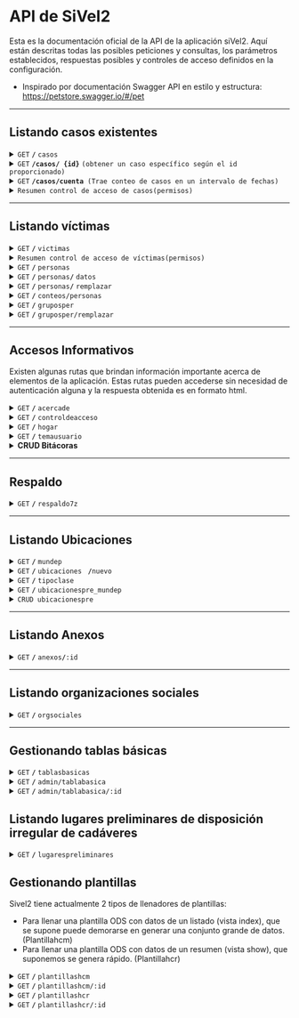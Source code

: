 # API de SiVel2
Esta es la documentación oficial de la API de la aplicación siVel2. Aquí están descritas todas las posibles peticiones y consultas, los parámetros establecidos, respuestas posibles y controles de acceso definidos en la configuración. 
- Inspirado por documentación Swagger API en estilo y estructura: https://petstore.swagger.io/#/pet
------------------------------------------------------------------------------------------

## Listando casos existentes 

<details>
 <summary><code>GET</code> <code><b>/</b></code> <code>casos</code></summary>

Un usuario puede consumir de la API tanto las generalidades básicas de un conjunto de casos, como también un caso con todos los detalles del mismo.  Esta API está siendo utilizada para el reporte de casos en la aplicación pero igualmente esta siendo consumida por servicios como mapas y reportes completos de informes en planillas. Se puede generar reportes en diferentes formatos: JSON, XRLAT (XML) y HTML..

##### Parámetros

> Filtro avanzado:

> | Parámetro    | Tipo y Accesos                   | Ejemplo	  | 
> |---------------|-----------------------------------|---------------------------------------------------------------------|
> | `:departamento_id`         | Integer / CP / AUT      | Departamento es Cauca: `filtro[departamento_id]=17`
> | `:municipio_id`         |Integer  / CP / AUT      | Municipio es Popayán: `filtro[municipio_id]=46` 
> | `:clase_id`         |Integer / CP / AUT          | Centro Poblado es Puelenje: `filtro[clase_id]=1959`
> | `:fechaini`         |String / CP / AUT       | Fecha de inicio es el 1 de Enero de 2018: `filtro[fechaini]=2018-01-01`
> | `:fechafin`         |String / CP  / AUT      | Fecha final es el 6 de Julio de 2019: `filtro[fechafin]=2019-07-06`
> | `:categoria_id`         |Integer / CP / AUT       | Tipificación es Tortura: `filtro[categoria_id]=12`
> | `:nombres`         |String / CP / AUT        | Nombres de vícitma es Luis Alejandro:  `filtro[nombres]=Luis Alejandro`
> | `:apellidos`         |String / CP / AUT     | Apellidos de víctima es Cruz Lopez:  `filtro[apellidos]=Cruz Lopez`
> | `:sexo`         |String / CP / AUT      |Sexo es masculino: `filtro[sexo]=M`
> | `:rangoedad_id`         |Integer / CP       | Rango de edad es de los 16 a los 25 años: `filtro[rangoedad_id]=2`
> | `:descripcion`         |String / CP / AUT      | Descripción de los hechos es "Descripcion de ejemplo": `filtro[descripcion]=Descripcion de ejemplo`
> | `:sectorsocial_id`         |Integer / CP       | Sector social es campesino: `filtro[sectorsocial_id]=1`
> | `:codigo`         |Integer / CP / AUT      | Los casos con códigos 6000 y 7000: `filtro[codigo]=6000+7000`
> | `:presponsable_id`         |Integer / AUT     | Presunto Responsable es Guerrila: `filtro[presponsable_id]=25` 
> | `:victimacol`         | String / AUT     | Victima colectiva es Primera línea: `filtro[victimacol]=Primera línea`
> | `:rangoedad_id`         |Integer / AUT     | Rango edad es De 0 a 15 Años: `filtro[rangoedad_id]=1`  
> | `:organizacion_id`         |Integer / AUT     | Organización es Campesina: Años : `filtro[organizacion_id]=1`    
> | `:profesion_id`         |Integer / AUT     |Profesión es MÉDICO/A: `filtro[profesion_id]=3` 
> | `:usuario_id`         |Integer / AUT     |El usuario es Alejandro Cruz: `filtro[usuario_id]=3`      
> | `:fechaingini`         |String / AUT     |Casos creados en 2018-01-01 o después : `filtro[usuario_id]=2018-01-01`      
> | `:fechaingfin`         |String / AUT     |Casos creados en 2018-01-01 o antes : `filtro[usuario_id]=2018-01-01`   
> | `:contexto_id`         |Integer / AUT     |El contexto es Proceso judicial: `filtro[contexto_id]=106`   
> | `:contextovictima_id`         |Integer / AUT     |El contexto de víctima es Falso positivo: `filtro[contextovictima_id]=1`  
> | `:orientacionsexual`         |String / AUT     |La orientación sexual es Heterosexual: `filtro[contextovictima_id]=H`                                          
> | `:inc_casoid`         |Integer / AUT     |Incluir la identificación del caso en el reporte: `filtro[inc_casoid]=1`  
> | `:inc_fecha`         |Integer / CP / AUT     |Incluir la fecha del caso en el reporte: `filtro[inc_casoid]=1`  
> | `:inc_ubicaciones`         |Integer / CP / AUT     |Incluir las ubicaciones del caso: `filtro[inc_ubicaciones]=1`
> | `:inc_presponsables`         |Integer / CP / AUT     |Incluir los presuntos responsables del caso en el reporte: `filtro[inc_presponsables]=1`    
> | `:inc_tipificacion`         |Integer / CP / AUT     |Incluir la tipificación del caso en el reporte: `filtro[inc_tipificacion]=1`  
> | `:inc_victimas`         |Integer / CP / AUT     |Incluir las víctimas del caso en el reporte: `filtro[inc_victimas]=1`  
> | `:inc_victimacol`         |Integer / AUT     |Incluir las víctimas colectivas del caso en el reporte: `filtro[inc_victimacol]=1`  
> | `:inc_memo`         |Integer / CP / AUT     |Incluir la descripción del caso en el reporte: `filtro[inc_memo]=1`  
> | `:orden`         |Integer / CP / AUT     | los casos se ordenaran según su ubicación: `filtro[orden]=ubicacion` 
Los datos geográficos están disponibles en Internet (busque DIVIPOLA) o en SQL en las fuentes de SIVeL en el archivo datos-geo-col.sql.

Siglas de control de acceso: 
- CP: Consulta pública
- AUT: Usuario autenticado

Esta misma ruta es empleada por SIVeL 2 para los reportes de casos en JSON y XRLAT, lo cual también hay parámetro para especificarlo:
> Formato:
	formato_salida: [html, json, xml] 
	

##### Respuestas

> | código http    | tipo de contenido                     | respuesta                                                          |
> |---------------|-----------------------------------|---------------------------------------------------------------------|
> | `200`         | `application/html;charset=UTF-8` / `application/json;charset=UTF-8` `application/xml;charset=UTF-8`        | Página html / Objeto JSON / Reporte XML  
> | `400`         |Error        | (Bad Request) Los datos enviados son incorrectos o hay datos obligatorios no enviados
> | `401`         | Error        | (Unauthorized) No hay autorización para llamar al servicio
> | `404`         | Error`        | (NotFound) No se encontró información
> | `500`         | Error        | Error en servidor                                                   |

##### Ejemplo cURL

> ```javascript
>  curl -X GET http://nodos.pasosdejesus.org:2400/sivel2/casos.html?filtro[q]=&filtro[departamento_id]=17&filtro[municipio_id]=1152&filtro[clase_id]=&filtro[inc_ubicaciones]=0&filtro[inc_ubicaciones]=1&filtro[orden]=ubicacion&filtro[fechaini]=&filtro[fechafin]=&filtro[inc_fecha]=0&filtro[inc_fecha]=1&filtro[presponsable_id][]=&filtro[inc_presponsables]=0&filtro[inc_presponsables]=1&filtro[inc_tipificacion]=0&filtro[inc_tipificacion]=1&filtro[nombres]=&filtro[apellidos]=&filtro[inc_victimas]=0&filtro[inc_victimas]=1&filtro[sexo]=&filtro[orientacionsexual]=&filtro[rangoedad_id]=&filtro[sectorsocial_id]=&filtro[organizacion_id]=&filtro[profesion_id]=&filtro[victimacol]=&filtro[inc_victimacol]=0&filtro[inc_victimacol]=1&filtro[descripcion]=&filtro[inc_memo]=`application/html;charset=UTF-8` / `application/json;charset=UTF-8` `application/xml;charset=UTF-8``application/html;charset=UTF-8` / `application/json;charset=UTF-8` `application/xml;charset=UTF-8`0&filtro[inc_memo]=1&filtro[conetiqueta1]=true&filtro[etiqueta1]=&filtro[conetiqueta2]=true&filtro[etiqueta2]=&filtro[usuario_id]=&filtro[fechaingini]=&filtro[fechaingfin]=&filtro[codigo]=&filtro[inc_casoid]=0&filtro[inc_casoid]=1&filtro[paginar]=0&filtro[paginar]=1&filtro[disgenera]=reprevista.html&idplantilla=reprevista&formato=html&formatosalida=html&commit=Enviar
> ```
##### Ejemplos de respuestas
- HTML:

	[896](#)

	Enero 16/2001

	DEPARTAMENTO: CAUCA  
	MUNICIPIO: SANTANDER DE QUILICHAO

	Cuatro hombres fueron asesinados en la zona urbana y rural de este municipio, en el cual hay presencia paramilitar y guerrillera.

	  
	Presunto Responsable: SIN INFORMACIÓN  
	  
	VIOLENCIA POLÍTICO SOCIAL  
	Asesinato por Persecución Política  
	  
	ERICK ALFREDO POPO AMU  
	LUIS ALFONSO IBARRA OSPINA  
	MILTON CESAR RESTREPO CAMPO  
	NORBERTO BALANTA FIGUEROA  

	----------

	[1039](#)

	Febrero 01/2001

	DEPARTAMENTO: CAUCA  
	MUNICIPIO: SANTANDER DE QUILICHAO

	Paramilitares de las AUC que se transportaban en motocicletas, portando armas de largo y corto alcance ejecutaron de varios impactos de arma de fuego a cuatro personas. Las víctimas fueron sacadas por la fuerza de sus viviendas y ejecutadas en presencia de sus familiares.

	  
	Presunto Responsable: POLO ESTATAL - AUC  
	  
	VIOLACIONES A LOS DERECHOS HUMANOS  
	Ejecución Extrajudicial por Persecución Política  
	INFRACCIONES AL DIH  
	Homicidio Intencional De Persona Protegida por Personas  
	  
	RAMIRO SANDOVAL MINA - CAMPESINO  
	JOSE ELCIDES CARABALI SANDOVAL - CAMPESINO  
	ASNORALDO CARABALI SANDOVAL - CAMPESINO  
	CARLOS EDUARDO ORTIZ LUCUMI - CAMPESINO
	
- JSON
Para mostrar un reporte JSON de varios casos, se ha optado por solo mostrar algunas generalidades o elementos básicos del caso como lo son:

	- latitud: decimal para sistema de proyección WGS84.

	- longitud: decimal para sistema de proyección WGS84.

	- titulo: Título del caso.

	- fecha: Fecha del caso.
	
	```json
	{
		"896":{"latitud":"3.0133211225242484","longitud":"-76.48676928148937","fecha":"2001-01-16"},
		"1039":{"latitud":"3.0131201235660483","longitud":"-76.48710295521055","fecha":"2001-02-01"}
	}
	```
- XML (Xrlat)
SIVeL 2 mostrará el reporte completo siguiendo el docmuneto DTD ubicado en [http://sincodh.pasosdejesus.org/relatos/relatos-098.dtd](http://sincodh.pasosdejesus.org/relatos/relatos-098.dtd)
	```xml
	<relatos>
		<relato>
			Información del relato...
		</relato>
		<relato>
			Información del relato...
		</relato>
	</relatos>
	```
</details>
<details>
 <summary><code>GET</code> <code><b>/casos/ {id}</b></code> <code>(obtener un caso específico según el id proporcionado)</code></summary>

##### Parámetro

> | nombre            |  tipo     | tipo de dato      | descripción                         |
> |-------------------|-----------|----------------|-------------------------------------|
> | `id` |  requerido | Integer   | El identificador específico del caso        |

Para conusltar un caso en detalle, SIVeL 2 proporciona los formatos html, json y xrlat (xml). Las rutas de estas vistas se obtienen al agregar la extensión correspondiente al final de  sivel2/casos/id.[extensión]. Para el caso de la extensión JSON. SIVeL 2 responde con los detalles del caso con un objeto JSON con una sola propiedad caso cuyo valor es un objeto con las propiedades:

id: Identificación, titulo: título del caso, hechos: Descripción o memo del caso, fecha, hora, departamento principal, municipio principal, centro_poblado principal, presponsables: un objeto que puede tener varios ítems, uno por presunto responsable, la propiedad de cada uno será la identificación del presunto responsable y su valor será el nombre víctimas: un objeto que puede tener varios ítems, uno por víctima individual del caso, la propiedad de cada uno será la identificación de la víctima y su valor será los nombres de la víctima seguido de un espacio y los apellidos.
##### Respuestas

> | código http   | tipo de contenido                     | respuesta                                                          |
> |---------------|-----------------------------------|---------------------------------------------------------------------|
> | `200`         | `application/html;charset=UTF-8` / `application/json;charset=UTF-8` `application/xml;charset=UTF-8`        | página html  / Objeto JSON / Reporte XML                                                    |
> | `400`         | `application/json`                | `{"code":"400","message":"Bad Request"}`                            |

##### Ejemplo cURL

> ```javascript
>  curl -X GET http://nodos.pasosdejesus.org:2400/sivel2/casos/896
> ```

##### Ejemplos de respuestas
- JSON
```json
{"caso":
  {"id":129,
   "titulo":"aaa",
   "hechos":"En su informe anual sobre la situación de derechos humanos en Colombia, la Oficina del Alto Comisionado de la ONU para este temcurl -X GETa, que actualmente está a cargo de la expresidenta chilena Michelle Bachelet, sostiene que en el 2018 el homicidio aumentó en el 49 por ciento de los municipios y llama la atención sobre la persistencia de los altos niveles de impunidad en este tema.",
   "fecha":"2019-08-05",
   "hora":"6  pm",
   "departamento":"CALDAS",
   "municipio":"PALESTINA",
   "centro_poblado":"CARTAGENA",
   "presponsables":
     [{"id":5,"nombre":"ARMADA"}],
   "victimas":[{"105":"aaa bbb"}]
  }
}
```
- XML
Para el caso de XRLAT sí se presenta un informe detallado del caso en formato xml y se descarga automáticamente en un archivo llamado [id].xrlat
</details>

<details>
 <summary><code>GET</code> <code><b>/casos/cuenta</b></code><code> (Trae conteo de casos en un intervalo de fechas)</code></summary>

Se ha construido también una ruta para poder obtener mediante un arreglo el número total de casos por fecha y por departamento.
##### Parámetros

> | nombre            |  tipo     | tipo de dato      | descripción                         |
> |-------------------|-----------|----------------|-------------------------------------|
> | `fechaini` |  Requerido | String   | Fecha inicial de la cuenta        |
> | `fechafin` |  Requerido | String   | Fecha final de la cuenta        |

##### Respuestas

> | código http   | tipo de contenido                     | respuesta                                                          |
> |---------------|-----------------------------------|---------------------------------------------------------------------|
> | `200`         | `text/json;charset=UTF-8`        | Objeto JSON                                                     |
> | `400`         | `application/json`                | `{"code":"400","message":"Bad Request"}`                            |

##### Ejemplo cURL

> ```javascript
>  curl -X GET http://nodos.pasosdejesus.org:2400/sivel2/casos/cuenta?[fechaini]='2001-01-01'&[fechafin]='2020-06-30'
> ```
##### Ejemplo de respuesta
```json
{
  fecha: "2001-01-01", 
  departamento: "CAUCA", 
  count: "45"
}
```
De esta forma vienen especificados lo objetos para todas las fechas dentro del rango y todos los departamentos. Es obligatorio especificar los parámetros de fecha inicial y fecha final, además si el caso no tiene ubicación, este entrará a sumar en el conteo de esa fecha con departamento nulo.
</details>
 <details>
 <summary><code>Resumen control de acceso de casos</code><code>(permisos)</code></summary>
 
 -  Consulta pública:
	 - Consultar hasta 2000 registros en la API (puede usar los filtros para disminuir el número de registros)
	 - Consultar un caso en formato HTML, JSON y XML
	 - Buscar casos con los parámetros limitados a la consulta pública
	 - Contar casos
 - Usuario autenticado
	 - Consulta listado de casos ilimitado
	 - Consultar un caso en formato HTML, JSON y XML
	 - Buscar casos con los parámetros para usuario autenticado
	 -  Contar casos
- Usuario autenticado como observador u operador sin grupo:
	- Refrescar casos
	- No puede crear un nuevo caso
	- Leer un caso
	- Cambiar etiquetas de un caso
- Usuario con grupo observador parte casos:
	- Mostrar y leer un caso 
- Usuario operador analista de casos:
	- Leer un caso
	- Crear un caso
	- Editar y actualizar un caso
	- Eliminar un caso
	- Refrescar un caso
- Usuario con rol administrador:
	- Todos los permisos de gestionar casos
</details>

------------------------------------------------------------------------------------------
## Listando víctimas 

<details>
 <summary><code>GET</code> <code><b>/</b></code> <code>victimas</code></summary>

##### Parámetros

> Filtro avanzado:

> | Parámetro    | Tipo y Accesos                   | Ejemplo	  | 
> |---------------|-----------------------------------|---------------------------------------------------------------------|
> | `:busid_caso`         | Integer / CP / AUT      | Víctimas en caso 154: `filtro[busid_caso]=154`
> | `:busfecha_caso_localizadaini`         |String  / AUT      |Fecha de inicio es el 1 de Enero:  `filtro[busfecha_caso_localizadaini]=2018-01-01`
> | `:busfecha_caso_localizadafin`         |String  / AUT      |Fecha de fin es el 31 de Enero:  `filtro[busfecha_caso_localizadafin]=2018-01-31`
> | `:busubicacion_caso`         |String / AUT       | Ubicación de caso de víctima es Caldas: `filtro[busubicacion_caso]=CALDAS`
> | `:busnombre`         |String / AUT        | Nombres de vícitma es Luis Alejandro:  `filtro[busnombre]=Luis Alejandro`
> | `:buspconsolidado_x`         |String / CP / AUT     | Incluir categoría de violencia x:  `filtro[buspconsolidado_x]=Si`
El último parámetros se remplaza x por un número cualqueira de identificación de la tabla siel2_gen_pconsolidado, pudiendo así filtrar según las opciones: Si, No y Todos

Siglas de control de acceso: 
- AUT: Usuario autenticado

La respuesta a esta petición es un reporte html de casos por víctima, donde aparece la información en las columnas: Id caso, Fecha, Ubicación, Víctima, Cada categoría de violencia, nombres de presuntos responsables del caso, ids de presuntos responsables caso 
	

##### Respuestas

> | código http    | tipo de contenido                     | respuesta                                                          |
> |---------------|-----------------------------------|---------------------------------------------------------------------|
> | `200`         | `application/html;charset=UTF-8` / `application/json;charset=UTF-8` `application/xml;charset=UTF-8`        | Página html / Objeto JSON / Reporte XML  
> | `400`         |Error        | (Bad Request) Los datos enviados son incorrectos o hay datos obligatorios no enviados
> | `401`         | Error        | (Unauthorized) No hay autorización para llamar al servicio
> | `404`         | Error`        | (NotFound) No se encontró información
> | `500`         | Error        | Error en servidor                                                   |

##### Ejemplo cURL

> ```javascript
>  curl -X GET http://rbd.nocheyniebla.org:3400/sivel2/victimas?filtro[busid_caso]=&filtro[busfecha_caso_localizadaini]=&filtro[busfecha_caso_localizadafin]=&filtro[busubicacion_caso]=&filtro[busnombre]=Juan&filtro[buspconsolidado_1]=Si&filtro[buspconsolidado_2]=Todos&filtro[buspconsolidado_3]=Todos&filtro[buspconsolidado_4]=Todos&filtro[buspconsolidado_5]=Todos&filtro[buspconsolidado_6]=Todos&filtro[buspconsolidado_7]=Todos&filtro[buspconsolidado_8]=Todos&filtro[buspconsolidado_9]=Todos&filtro[buspconsolidado_10]=Todos&filtro[buspconsolidado_11]=Todos&filtro[buspconsolidado_12]=Todos&filtro[buspconsolidado_13]=Todos&filtro[buspconsolidado_14]=Todos&filtro[buspconsolidado_15]=Todos&filtro[buspconsolidado_16]=Todos&filtro[buspconsolidado_17]=Todos&filtro[buspconsolidado_18]=Todos&filtro[buspconsolidado_19]=Todos&filtro[buspconsolidado_20]=Todos&filtro[buspconsolidado_21]=Todos&filtro[buspconsolidado_22]=Todos&filtro[buspconsolidado_23]=Todos&filtro[buspconsolidado_24]=Todos&filtro[buspconsolidado_25]=Todos&filtro[buspconsolidado_26]=Todos&filtro[buspconsolidado_27]=Todos&filtro[buspconsolidado_28]=Todos&filtro[buspconsolidado_29]=Todos&filtro[buspconsolidado_30]=Todos&filtro[buspconsolidado_31]=Todos&filtro[buspconsolidado_32]=Todos&filtro[buspconsolidado_129]=Todos&filtro[buspconsolidado_130]=Todos&filtro[buspconsolidado_131]=Todos&filtrar=Filtrar&filtro[disgenera]=
> ```
##### Ejemplos de respuestas
- HTML:

	![enter image description here](https://github.com/alejocruzrcc/sivel2/blob/img-victimas/doc/imagenes/victimashtml.png)
	
	
- JSON
Para mostrar un reporte JSON de varias víctimas, se ha optado por solo mostrar algunas generalidades o elementos básicos de la víctima como lo son:

	- id_persona: identificador de la persona, tabla sip_persona a la que pertenece la víctima.

	- id_caso: identificador del caso al cual pertenece la víctima.

	- hijos: número de hijos de la víctima.

	- id_profesion: identificación de la tabla sivel2_gen_profesion de la profesión que tiene la vćitima.
	- id_rangoedad: identificación de la tabla sivel2_gen_rangoedad a la cual pertenece el rango de edad de la víctima
	- id_filiacion: identificación de la filiación política de la víctima.
	- id_sectorsocial: identificación del sector social de la víctima
	- id_organizacion: identificiación de la organización a la cual pertenece la víctima
	- id_vinculoestado: identificación del vínculo con el estado que tiene la víctima
	- organizacionarmada: Organización armada a la que pertenece la víctima
	- anotaciones: anotaciones sobre la víctima
	- id_etnia: identificación de la etnia de la víctima
	- id_iglesia: identificación de la iglesia de la víctima
	- orientacionsexual: Orientación sexual de la víctima
	
	```json
	[{"id_persona":326,"id_caso":932,"hijos":null,"id_profesion":22,"id_rangoedad":4,"id_filiacion":10,"id_sectorsocial":15,"id_organizacion":16,"id_vinculoestado":38,"organizacionarmada":35,"anotaciones":"","id_etnia":1,"id_iglesia":1,"orientacionsexual":"S","created_at":"2020-07-23T16:10:57.041-05:00","updated_at":"2020-07-23T16:11:28.060-05:00","id":246}]
	```
</details>

<details>
 <summary><code>Resumen control de acceso de víctimas</code><code>(permisos)</code></summary>
 
 -  Consulta pública:
	 - No es posible consultar información de víctimas en la consulta pública
 - Usuario autenticado observador o sin grupo:
	 - Consulta listado de víctimas formato HTML, y JSON 
	 - Buscar víctimas con los parámetros del filtro
- Usuario operador analista de casos:
	- Listar víctimas
	- Buscar víctimas por filtro
	- Crear víctimas
	- Editar y actualizar víctimas en casos
	- Eliminar víctimas en caso
- Usuario con rol administrador:
	- Todos los permisos de gestionar las víctimas
</details>
<details>
 <summary><code>GET</code> <code><b>/</b></code> <code>personas</code></summary>

##### Parámetros

> Filtro avanzado:

> | Parámetro    | Tipo y Accesos                   | Ejemplo	  | 
> |---------------|-----------------------------------|---------------------------------------------------------------------|
> | `:busid`         | Integer / AUT      | Persona con id 145: `filtro[busid]=145`
> | `:busnombres`         |String  / AUT      |Nombre de persona es Alejandro:  `filtro[busnombres]=Alejandro`
> | `:busapellidos`         |String  / AUT      |Apellido de persona es Cruz  `filtro[busapellidos]=Cruz`
> | `:bussexo`         |String / AUT       | Sexo de persona es masculino: `filtro[bussexo]=M`
> | `:busnumerodocumento`         |String / AUT        |Número de documento de persona es 123456789:  `filtro[busnumerodocumento]=123456789`

Siglas de control de acceso: 
- AUT: Usuario autenticado

La respuesta a esta petición es un reporte HTML y JSON de las personas con los parámetros. 
	

##### Respuestas

> | código http    | tipo de contenido                     | respuesta                                                          |
> |---------------|-----------------------------------|---------------------------------------------------------------------|
> | `200`         | `application/html;charset=UTF-8` / `application/json;charset=UTF-8` `application/xml;charset=UTF-8`        | Página html / Objeto JSON / Reporte XML  
> | `400`         |Error        | (Bad Request) Los datos enviados son incorrectos o hay datos obligatorios no enviados
> | `401`         | Error        | (Unauthorized) No hay autorización para llamar al servicio
> | `404`         | Error`        | (NotFound) No se encontró información
> | `500`         | Error        | Error en servidor                                                   |

##### Ejemplo cURL

> ```javascript
>  curl -X GET http://rbd.nocheyniebla.org:3400/sivel2/personas?filtro[busid]=&filtro[busnombres]=Alejandro&filtro[busapellidos]=Cruz&filtro[bussexo]=S&filtro[busnumerodocumento]=123456789&filtrar=Filtrar
> ```
##### Ejemplos de respuestas
- JSON
Para mostrar un reporte JSON de varias víctimas, se ha optado por solo mostrar algunas generalidades o elementos básicos de la víctima como lo son:

	- id: identificador de la persona.
	- nombres: nombres de la persona.
	- apellidos: apellidos de la persona.
	- anionac: Año de nacimiento
	- mesnac: Mes de nacimiento
	- dianac: Día de nacimiento
	- numerodocumento: Número de documento
	- id_pais: Identificación del país de nacimiento
	- id_departamento: Identificación del departamento de nacimiento
	- id_municipio: Identificación del municipio de nacimiento
	- id_clase: Identificación del centro poblado de nacimiento
	
	```json
	[{"id":253110,"nombres":"Alejo","apellidos":"Cruz","anionac":1998,"mesnac":3,"dianac":5,"sexo":"S","numerodocumento":"104524","created_at":"2021-06-22T10:09:25.262-05:00","updated_at":"2021-06-22T10:09:25.262-05:00","id_pais":170,"nacionalde":null,"tdocumento_id":1,"id_departamento":null,"id_municipio":null,"id_clase":null}]
	```
</details>


<details>
 <summary><code>GET</code> <code><b>/</b></code> <code>personas</code><code><b>/</b></code> <code>datos</code></summary>
 
 Esta API permite traer datos de una persona organizado en un objeto JSON con los valores de id, nombres, apellidos, tipo de documento, numero de documento, sexo y fecha de nacimiento. Además si está autocompletando una persona de orgsocial persona agrega los campos de cargo y correo correspondiente.
 
##### Parámetros
Esta api recibe dos parámetros, uno obligatorio id_persona que es la identificación de la persona en la tabla sip_persona y otro parámetro opcional ac_orgsocial_persona con algún valor, cuando la persona hace parte de alguna organización social.  

El único formato de respuesta establecido es Json. 
##### Ejemplo cURL

> ```javascript
>  curl -X GET http://nuevo.nocheyniebla.org:3400/sivel2/personas/datos.json?id_persona=253262&ac_orgsocial_persona=1
> ```

##### Ejemplos de respuestas
```json
	{"id":253262,"nombres":"Luis Alejandro","apellidos":"Cruz Ordoñez","sexo":"M","tdocumento":"CC","numerodocumento": "1061769227","dianac": 16,"mesnac": 04,"anionac": 1994}
```
##### Control de acceso 
Para consumir esta API se manejan los mismo permisos establecidos para /personas
</details>

<details>
 <summary><code>GET</code> <code><b>/</b></code> <code>personas</code><code><b>/</b></code> <code>remplazar</code></summary>
 
 Esta API permite remplazar personas en la tabla víctimas de caso. Más especificamente verifica y si la persona asociada a la victima corresponde con  una persona dada, si ya existe se obtiene un mensaje "Ya existe esa persona en el caso" y sino se hace el remplazo correspondiente guardando los valores de la víctima. 
 
##### Parámetros
Esta api recibe dos parámetros requeridos obligatorios: d_persona que es la identificación de la persona en la tabla sip_persona y otro parámetro opcional ac_orgsocial_persona con algún valor, cuando la persona hace parte de alguna organización social.  

El único formato de respuesta establecido es Json. 
##### Ejemplo cURL

> ```javascript
>  curl -X GET http://nuevo.nocheyniebla.org:3400/sivel2/personas/remplazar?id_persona=94531&id_victima=98690```

##### Ejemplos de respuestas
Mensaje de ya existencia, o No layout correspondiente cuando se hace el remplazo 
##### Control de acceso 
Para esta ruta se manejan los mismo permisos establecidos para /personas
</details>

<details>
 <summary><code>GET</code> <code><b>/</b></code> <code>conteos/personas</code><code></code></summary>

Trae conteo demográfico de víctimas
Se ha construido también una ruta para poder obtener el número total de víctimas (personas individuales) en un intervalo de fechas con filtros especializados y de desagregación.
Los parámetros de del filtro iniciales son las fechas tal como se especifica a continuación:
##### Parámetros

> | nombre            |  tipo     | tipo de dato      | descripción                         |
> |-------------------|-----------|----------------|-------------------------------------|
> | `fechaini` |  Requerido | String   | Fecha inicial de la cuenta        |
> | `fechafin` |  Requerido | String   | Fecha final de la cuenta        |

Adicionalmente hay 10 criterios diferentes por los cuales es posible desagregar el conteo. Este se especifica en el parámetro "segun" por ejemplo:
> ```javascript
>  filtro[segun]=AÑO DE NACIMIENTO
>   ```
##### Parámetros desagregación (segun)

> | nombre            |  tipo     | tipo de dato      | descripción                         |
> |-------------------|-----------|----------------|-------------------------------------|
> | `AÑO DE NACIMIENTO` |  Requerido | String   | Año de nacimiento de la persona      |
> | `ETNIA` |  Requerido | String   | Etnia de la tabla víctima        |
> | `FILIACIÓN` |  Requerido | String   | Filiación política de la víctima|
> | `MES CASO` |  Requerido | String   | Mes del caso|
> | `ORGANIZACIÓN` |  Requerido | String   | Organización a la que pertenece la víctima|
> | `PROFESIÓN` |  Requerido | String   | Profesión de la víctima|
> | `RANGO DE EDAD` |  Requerido | String   | Rango de edad de la víctima|
> | `SECTOR SOCIAL` |  Requerido | String   | Sector social de la víctima|
> | `SEXO` |  Requerido | String   | Sexo de la persona |
> | `VINCULO CON EL ESTADO` |  Requerido | String   | Vínculo con el estado|

Además de dos filtros especializados por los cuales de puede expandir el conteo: Departamento y Municipio. Lugares geográficas de nacimiento de las víctimas asociadas mediante las tablas sip_departamento y sip_municipio respectivamente. El parámetro es booleano y se representa de la siguiente forma: 
> ```javascript
> filtro[departamento]=1
> ```
> ```javascript
> filtro[municipio]=1
> ```

##### Respuestas

> | código http   | tipo de contenido                     | respuesta                                                          |
> |---------------|-----------------------------------|---------------------------------------------------------------------|
> | `200`         | `text/html;charset=UTF-8`        | Status: ok. Página html                           |
> | `400`         | `application/html`                |  Bad Request   |

##### Ejemplo cURL

> ```javascript
>  curl -X GET http://rbd.nocheyniebla.org:3400/sivel2/conteos/personas?filtro[fechaini]=01/Ene/2000&filtro[fechafin]=31/Ene/2021&filtro[segun]=VÍNCULO CON EL ESTADO&filtro[departamento]=1&filtro[municipio]=0&commit=Contar
> ```
##### Ejemplo de respuesta
La respuesta es una tabla html en donde la primera columna es el criterio de desagregación, la segunda y tercera el filtro de geolocalización (departamento y/o municipio) y la última el número de las víctimas por fila. 
![enter image description here](https://github.com/alejocruzrcc/sivel2/blob/img-victimas/doc/imagenes/conteo_personas.png)

##### Control de acceso
Actualmente, cualquier usuario autenticado con cualquiera de los tres roles (Administrador, Directivo y Operador), puede realizar el conteo demográfico de las víctimas. Un usuario desde la consulta web pública o sin autenticarse no puede realizar el conteo. 
 </details>

<details>
 <summary><code>GET</code> <code><b>/</b></code> <code>gruposper</code></summary>

Para consumir los grupos de personas existentes en la aplicación, esta dispuesta esta ruta. Esta trae registros asociados al modelo Sip::Grupoper.
La estructura de los datos está dada por un objetos con dos propiedades: value, que es el nombre del grupo de personas e id, que es la identificación del grupo de personas. 

##### Parámetros
Es necesario fijar un parámetro en la ruta denominado "term",  que es usado también en autocompletación. Este es un string que va a buscar los grupos de personas que en su nombre contengan este valor.

El único formato de respuesta establecido es Json. 

##### Control de Acceso
Cualquier persona autenticada puede acceder a este recurso.
No disponible para consulta pública

##### Ejemplo cURL

> ```javascript
>  curl -X GET http://nuevo.nocheyniebla.org:3400/sivel2/gruposper.json?term='Cauca'
> ```
##### Ejemplos de respuestas

```json	
{"value":"5 ORGANIZACIONES SOCIALES DEL CAUCA","id":63971},{"value":"ALCALDES MUNICIPALES CAUCA","id":69038}
```
</details>

<details>
 <summary><code>GET</code> <code><b>/</b></code> <code>gruposper/remplazar</code></summary>

Para listar y buscar grupo de personas existentes en la aplicación, esta dispuesta esta ruta. Esta trae registros asociados al modelo Sip::Grupoper.
La estructura de los datos está dada por un objetos con dos propiedades: value, que es el nombre del grupo de personas e id, que es la identificación del grupo de personas. 

##### Parámetros
Es necesario asignar dos parámetros: id_grupoper que hace referencia a la identificación del grupo de persona e id_victimacolectiva que hace referncia a la identificación de la víctima colectiva.  Esto buscará el grupo de persona correspondiente y  mostrará los casos en los que aparece dicho grupo.

El único formato de respuesta establecido es HTML. 

##### Control de Acceso
No disponible para consulta pública.
No disponible para un autenticado como observador de casos
No disponible para un autenticado sin grupo
No disponible para un autenticado con grupo por partes
Disponible para un autenticado operador analista de casos
Disponible para administrador

##### Ejemplo cURL

> ```javascript
>  curl -X GET http://nuevo.nocheyniebla.org:3400/sivel2/gruposper/remplazar?id_grupoper=71573&id_victimacolectiva=14796
> ```
##### Ejemplos de respuestas

Nombre:  * COMUNIDAD INDIGENA
Anotaciones:
Casos en los que aparece: 18107
</details>

  ------------------------------------------------------------------------------------------
 
## Accesos Informativos

Existen algunas rutas que brindan información importante acerca de elementos de la aplicación. Estas rutas pueden accederse sin necesidad de autenticación alguna y la respuesta obtenida es en formato html. 

<details>
 <summary><code>GET</code> <code><b>/</b></code> <code>acercade</code></summary>
 
 Esta ruta permite acceder a la información general de la aplicación suministrada en formato de texto, información de dominios, financiadores, colaboradores. Dispuesta para autenticados y no autenticados. No recibe parámetros adicionales y su único formato es HTML
 </details>
 
<details>
 <summary><code>GET</code> <code><b>/</b></code> 
 <code>controldeacceso</code></summary>
  
Esta ruta permite acceder a la información general sobre los controles de acceso según los roles de los usuarios, está suministrada en una tabla formato de texto. Ruta dispuesta para autenticados y no autenticados. No recibe parámetros adicionales y su único formato es HTML
 </details>

<details>
 <summary><code>GET</code> <code><b>/</b></code> 
 <code>hogar</code></summary>
  
Esta ruta permite acceder a la página principal de la aplicación (index). Ruta que actualmente es equivalente a acceder a la ruta relativa. Accesible para autenticados y no autenticados. No recibe parámetros adicionales y su único formato es HTML
 </details>

<details>
 <summary><code>GET</code> <code><b>/</b></code> 
 <code>temausuario</code></summary>
  
Esta ruta permite acceder a la información general sobre los controles de acceso según los roles de los usuarios, está suministrada en una tabla formato de texto. Ruta dispuesta para autenticados y no autenticados. No recibe parámetros adicionales y su único formato es HTML.
##### Ejemplo de respuesta:
```json	
{"fondo":"#ffffff","color_fuente":"#000000","color_flota_subitem_fuente":"#266dd3","color_flota_subitem_fondo":"#ffffff","nav_ini":"#95c4ff","nav_fin":"#266dd3","nav_fuente":"#ffffff","fondo_lista":"#95c4ff","btn_primario_fondo_ini":"#0088cc","btn_primario_fondo_fin":"#0044cc","btn_primario_fuente":"#ffffff","btn_peligro_fondo_ini":"#ee5f5b","btn_peligro_fondo_fin":"#bd362f","btn_peligro_fuente":"#ffffff","btn_accion_fondo_ini":"#ffffff","btn_accion_fondo_fin":"#e6e6e6","btn_accion_fuente":"#000000","alerta_exito_fondo":"#dff0d8","alerta_exito_fuente":"#468847","alerta_problema_fondo":"#f8d7da","alerta_problema_fuente":"#721c24"}
```

 </details>

<details>
 <summary><b>CRUD Bitácoras</b></summary>

Permite la gestión de la tabla bitácoras perteneciente al motor Sip. Es una tabla cuyos registros son acciones las acciones realizadas por usuarios dentro de la aplicación 
<details>
 <summary><code>GET / bitacoras / :id</code></summary>

Permite acceder a listado de bitácoras en formato HTML y JSON. 
##### Parámetros

> | nombre            |  tipo     | tipo de dato      | descripción                         |
> |-------------------|-----------|----------------|-------------------------------------|
> | `filtro[busid]` | Opcional | Entero | Filtro identificación de caso.


##### Control de Acceso
Un usuario administrador puede ver todos los registros de bitácoras.
Un usuario con rol operador, podrá ver sus propios registros.

##### Ejemplo cURL

> ```javascript
>  curl -X GET http://nuevo.nocheyniebla.org:3400/sivel2/bitacoras?utf8=✓&filtro[busid]=2358&commit=Enviar
> ``` 
##### Ejemplos de respuestas
```json	
[{"id":2388,"fecha":"2021-12-07T16:33:08.000-05:00","ip":"191.102.196.90","usuario_id":10080,"url":"http://nuevo.nocheyniebla.org:3400/sivel2/casos","params":"{\"controller\"=\u003e\"sivel2_gen/casos\", \"action\"=\u003e\"index\"}","modelo":"Sivel2Gen::Caso","modelo_id":0,"operacion":"listar","detalle":"{}","created_at":"2021-12-07T16:33:08.697-05:00","updated_at":"2021-12-07T16:33:08.697-05:00"},{"id":2383,"fecha":"2021-12-07T11:48:33.000-05:00","ip":"191.102.197.42","usuario_id":10080,"url":"http://nuevo.nocheyniebla.org:3400/sivel2/casos/15","params":"{\"controller\"=\u003e\"sivel2_gen/casos\", \"action\"=\u003e\"show\", \"id\"=\u003e\"159968\"}","modelo":"Sivel2Gen::Caso","modelo_id":159968,"operacion":"presentar","detalle":"{}","created_at":"2021-12-07T11:48:33.458-05:00","updated_at":"2021-12-07T11:48:33.458-05:00"}]
```

</details>

<details>
 <summary><code>POST / bitacoras </code></summary>
 
Permite crear registro de bitácoras por parte de un usuario siempre y cuando el usuario_id de la bitácora sea el identificador del usuario creador. Un usuario administrador si podra crear la bitácora con cualquier valor para los parámetros. 

##### Parámetros
Parameters: {"authenticity_token"=>"[FILTERED]", "bitacora"=>{"fecha(3i)"
=>"7", "fecha(2i)"=>"12", "fecha(1i)"=>"2021", "fecha(4i)"=>"18", "fecha(5i)"=>"51", "ip"=>"127.0.0.1", "usuario_id"=>"", "url"=>"lkjpijp", "modelo"=> "Sivel2Gen::Caso", "modelo_id"=>"47", "operacion"=>"listar", "detalle"=>"{nombre: }", "params"=>""}, "commit"=>"Crear"}

</details>

<details>
 <summary><code>GET / bitacoras / nueva</code></summary>

Vista para acceder a formulario de nueva bitácora, responde con un HTML para ingresar la información de la nueva bitácora. Esta vista solo puede ser accedida por un usuario autenticado y con rol administrador.
</details>

<details>
 <summary><code>GET / bitacoras / :id / edita</code></summary>

Vista para acceder a formulario de edición de bitácora, responde con un HTML para ingresar la información de la bitácora la cual se desea editar. En la ruta se especifica el identificador de dicha bitácora. Esta vista solo puede ser accedida por un usuario autenticado y con rol administrador para el caso de cualquier bitácora; y como un usuario con rol operador y con grupo analista de casos para el caso de que la bitácora tenga su campo usuario_id tenga la identificación del usuario editor.

</details>

<details>
 <summary><code>GET / bitacoras / :id</code></summary>

Vista para acceder a la vista de registro de una bitácora, responde con un HTML con la información de la bitácora especificada en la ruta a través de su identificador. Esta vista solo puede ser accedida por:
Un usuario autenticado y con rol administrador para el caso de cualquier bitácora
Un usuario operador con o sin grupo para el caso de que la bitácora tenga su campo usuario_id tenga la identificación del usuario editor.

</details>

<details>
 <summary><code>PATCH / bitacoras / :id</code></summary>
 
Actualizar una parte de un registro de bitácora según parámetros de edición. Esta acción solo podrá ser realizada por un usuario administrador para cualquier registro y por un usuario con rol operador y con grupo analista de casos para el caso de que la bitácora tenga su campo usuario_id tenga la identificación del usuario editor.
</details>

<details>
 <summary><code>PUT / bitacoras / :id</code></summary>

Actualizar completamente un registro de bitácora según parámetros de edición. Esta acción solo podrá ser realizada por un usuario administrador para cualquier registro y por un usuario con rol operador y con grupo analista de casos para el caso de que la bitácora tenga su campo usuario_id tenga la identificación del usuario editor.
</details>

<details>
<summary><code>DELETE / bitacoras / :id</code></summary>

Eliminar completamente un registro de bitácora especificando su identificación en la ruta. Esta acción solo podrá ser realizada por un usuario administrador para cualquier registro y por un usuario con rol operador y con grupo analista de casos para el caso de que la bitácora tenga su campo usuario_id tenga la identificación del usuario editor.
</details>

</details>

------------------------------------------------------------------------------------------
 
## Respaldo
<details>
 <summary><code>GET</code> <code><b>/</b></code> <code>respaldo7z</code></summary>

Esta ruta permite acceder a la vista de nuevo respaldo. Una página html donde se puede obtener un respaldo especificando una clave de cifrado.

##### Parámetros
No espera parámetros para acceder a la ruta

##### Control de Acceso
Solamente un administrador tiene permisos para acceder a la ruta y para realizar un respaldo (GET y POST)

##### Ejemplo cURL

> ```javascript
>  curl -X GET http://nuevo.nocheyniebla.org:3400/sivel2/respaldo7zterm="villa"
> ``` 

</details>

------------------------------------------------------------------------------------------
## Listando Ubicaciones
<details>
 <summary><code>GET</code> <code><b>/</b></code> <code>mundep</code></summary>

Es posible obtener un listado de ubicaciones en el formato de departamento y municipio. Esta trae registros asociados al modelo Sip::Ubicacion re construido en dicho formato ejemplo: "SANTANDER DE QUILICHAO / CAUCA".
La estructura de los datos está dada por un objetos con dos propiedades: label, que es el nombre de la ubicacion y value que equivale a la identificación de dicha ubicación. 

##### Parámetros
Es necesario fijar un parámetro en la ruta denominado "term",  que es usado también en autocompletación. Este es un string que va a buscar entre todos los nombres de las ubicaciones alguna coincidencia.

El único formato de respuesta establecido es Json. 

##### Control de Acceso
Cualquier persona autenticada o sin autenticar puede acceder a esta consulta.

##### Ejemplo cURL

> ```javascript
>  curl -X GET http://nuevo.nocheyniebla.org:3400/sivel2/mundep.json?term="villa"
> ```
##### Ejemplos de respuestas

```json	
{"label":"VILLA CARO / NORTE DE SANTANDER","value":54871},{"label":"VILLA DE LEYVA / BOYACÁ","value":15407},{"label":"VILLA DE SAN DIEGO DE UBATÉ / CUNDINAMARCA","value":25843},{"label":"VILLA DEL ROSARIO / NORTE DE SANTANDER","value":54874},{"label":"VILLA RICA / CAUCA","value":19845},{"label":"VILLAGARZÓN / PUTUMAYO","value":86885},{"label":"VILLAGÓMEZ / CUNDINAMARCA","value":25871},{"label":"VILLAHERMOSA / TOLIMA","value":73870},{"label":"VILLAMARÍA / CALDAS","value":17873},{"label":"VILLANUEVA / BOLÍVAR","value":13873},{"label":"VILLANUEVA / CASANARE","value":85440},{"label":"VILLANUEVA / LA GUAJIRA","value":44874},{"label":"VILLANUEVA / SANTANDER","value":68872},{"label":"VILLAPINZÓN / CUNDINAMARCA","value":25873},{"label":"VILLARRICA / TOLIMA","value":73873},{"label":"VILLAVICENCIO / META","value":50001},{"label":"VILLAVIEJA / HUILA","value":41872},{"label":"VILLETA / CUNDINAMARCA","value":25875}
```
 </details>
<details>
 <summary><code>GET</code> <code><b>/</b></code> <code>ubicaciones </code> <code><b>/</b></code><code>nuevo</code></summary>

Crea un nuevo registro para la tabla ubicaciones para el caso que recibe por parámetro a través de caso_id.

Si no se especifica ningún parámetro, retorna un mensaje de "Falta identificación del caso". 
Si se especifica el parámetro correspondiente a la identificación del caso y si la ubicación es creada correctamente, retorna su identificación
##### Ejemplo cURL

> ```javascript
>  curl -X GET http://rbd.nocheyniebla.org:3400/sivel2/ubicaciones/nuevo?caso_id=17368
> ```

 </details>
<details>
 <summary><code>GET</code> <code><b>/</b></code> <code>tipoclase</code></summary>

Permite obtener un objeto con el nombre del tipo de centro poblado dada la identificación del centro poblado como parámetro.

Si no se especifica ningún parámetro, retorna un objeto de "{"nombre":""}. 
Si se especifica el parámetro correspondiente a la identificación del centro poblado y si el centro poblado existe, se obtiene en el objeto el nombre del tipo de centro poblado. 
##### Ejemplo cURL

> ```javascript
>  curl -X GET http://nuevo.nocheyniebla.org:3400/sivel2/tipoclase?id=15308
> ```
##### Ejemplo de respuesta

```json
[{"nombre":"CENTRO POBLADO"}
```
</details>
 
<details>
 <summary><code>GET</code> <code><b>/</b></code> <code>ubicacionespre_mundep</code></summary>

Permite obtener un objeto con las coincidencias encontradas en la tabla ubicacionespre con el formato municipio/departamento. Esta ruta es utilizada para autocompletación y recibe como parámetro :term, una cadena de texto donde se buscarán las coincidencias. Importante: la única respuesta exitosa es para el formato JSON

##### Ejemplo cURL

> ```javascript
>  curl -X GET http://nuevo.nocheyniebla.org:3400/sivel2/ubicacionespre_mundep.json?term="villa"
> ```
##### Ejemplo de respuesta

```json
[{"value":"VILLA CARO / NORTE DE SANTANDER","id":1335},{"value":"VILLA DE LEYVA / BOYACÁ","id":788},{"value":"VILLA DE SAN DIEGO DE UBATÉ / CUNDINAMARCA","id":1391},{"value":"VILLA DEL ROSARIO / NORTE DE SANTANDER","id":1344},{"value":"VILLA RICA / CAUCA","id":1308},{"value":"VILLAGARZÓN / PUTUMAYO","id":1356},{"value":"VILLAGÓMEZ / CUNDINAMARCA","id":1336},{"value":"VILLAHERMOSA / TOLIMA","id":1334},{"value":"VILLAMARÍA / CALDAS","id":1340},{"value":"VILLANUEVA / BOLÍVAR","id":1341},{"value":"VILLANUEVA / CASANARE","id":825},{"value":"VILLANUEVA / LA GUAJIRA","id":1345},{"value":"VILLANUEVA / SANTANDER","id":1337},{"value":"VILLAPINZÓN / CUNDINAMARCA","id":1342},{"value":"VILLARRICA / TOLIMA","id":1343},{"value":"VILLAVICENCIO / META","id":405},{"value":"VILLAVIEJA / HUILA","id":1338},{"value":"VILLETA / CUNDINAMARCA","id":1346}]
```
 </details>

<details>
 <summary><code>CRUD ubicacionespre</code></summary>

En la tabla ubicacionespre se almacenan los registros de ubicaciones completos desde un país solo, pasando por país/departamento, país/departamento/municipio y país/departamento/municipio/centro poblado. La peticiones pueden tener respuestas en formato HTML y en formato JSON. A continuación se presentan las posibles peticiones.
<details>
 <summary><code>GET</code> <code><b>/</b></code> <code>ubicacionespre</code></summary>

Petición que permite listar las ubicacionespre, puede recibir un parámetro :term utilizado en autocompletación para buscar coincidencias de una cadena de texto con una ubicación. 

##### Control de acceso
Cualquier usuario autenticado o no, puede consultar el listado de ubicacionespre.

##### Ejemplo cURL

> ```javascript
>  curl -X GET http://nuevo.nocheyniebla.org:3400/sivel2/ubicacionespre.json?term=%22PALOMERA%22
> ```
##### Ejemplo de respuesta

```json
[{"value":"LA PALOMERA / CALOTO / CAUCA / COLOMBIA","id":1929},{"value":"LA PALOMERA / GUADALAJARA DE BUGA / VALLE DEL CAUCA / COLOMBIA","id":13292},{"value":"LA PALOMERA / SANTANDER DE QUILICHAO / CAUCA / COLOMBIA","id":13481}]
```
 </details>

<details>
 <summary><code>POST</code> <code><b>/</b></code> <code>ubicacionespre</code></summary>
 
Crea un nuevo registro para ubicacionespre a través de los siguientes parámteros:
id: integer, nombre: string, pais_id: integer, departamento_id: integer, municipio_id: integer, clase_id: integer, lugar: string, sitio: string, tsitio_id: integer, latitud: float, longitud: float, created_at: datetime, updated_at: datetime, nombre_sin_pais: string

##### Control de acceso
Crear un nuevo registro de ubicacionpre solo puede realizarse por parte de un usuario administrador

##### Ejemplo cURL

> ```javascript
>  curl -X POST http://nuevo.nocheyniebla.org:3400/sivel2/ubicacionespre  id=14782&nombre="BARRANCOMINAS / BARRANCOMINAS / GUAINÍA / COLOMBIA"&pais_id=170&departamento_id= 56&municipio_id= 594& clase_id= 13064&created_at="2021-12-08"&updated_at: "2021-12-08"&nombre_sin_pais= "BARRANCOMINAS / BARRANCOMINAS / GUAINÍA"

> ```
##### Ejemplo de respuesta
STATUS 200: OK

 </details>

<details>
 <summary><code>GET</code> <code><b>/</b></code> <code>ubicacionespre</code><code><b>/</b></code><code>nueva</code></summary>
 
Obtener vista para crear nueva ubicacionpre. Retorna una vista HTML con un formulario para crear un nuevo registro. Esta vista solo puede ser accedida por un usuario administrador. 
 </details>

<details>
 <summary><code>GET</code> <code><b>/</b></code> <code>ubicacionespre</code><code><b>/</b></code><code>:id</code><code><b>/</b></code><code>edita</code></summary>
 
Vista para acceder a formulario de edición de ubicacionpre, responde con un HTML para ingresar la información de la ubicacionpre la cual se desea editar. En la ruta se especifica el identificador. Esta vista solo puede ser accedida por un usuario autenticado y con rol administrador.

 </details>
<details>
 <summary><code>GET</code> <code><b>/</b></code> <code>ubicacionespre</code><code><b>/</b></code><code>:id</code></summary>

Ruta para acceder a la vista de registro de un ubicacionpre, responde con un HTML con la información de la ubicacionpre especificada en la ruta a través de su identificador. Esta vista puede ser accedida por cualquier usuario autenticado o no.

 </details>

<details>
 <summary><code>PATCH</code> <code><b>/</b></code> <code>ubicacionespre</code><code><b>/</b></code><code>:id</code></summary>

Actualizar una parte de un registro de ubicacionpre según parámetros de edición. Esta acción solo podrá ser realizada por un usuario administrador.

 </details>

<details>
 <summary><code>PUT</code> <code><b>/</b></code> <code>ubicacionespre</code><code><b>/</b></code><code>:id</code></summary>

Actualizar completamente un registro de bitácora según parámetros de edición. Esta acción solo podrá ser realizada por un usuario administrador.
 </details>
<details>
 <summary><code>DELETE</code> <code><b>/</b></code> <code>ubicacionespre</code><code><b>/</b></code><code>:id</code></summary>

Eliminar completamente un registro de bitácora especificando su identificación en la ruta. Esta acción solo podrá ser realizada por un usuario administrador.
 </details>
 
 </details>
 
 ------------------------------------------------------------------------------------------
 
## Listando Anexos

<details>
 <summary><code>GET</code> <code><b>/</b></code> <code>anexos</code><code><b>/</b></code><code>:id</code></summary>
 
Esta ruta permite consultar un anexo específico guardado en la aplicación a través de su identificación. Es posible que hayan anexos en difernetes formatos, documentos o imágenes. El parámetro de identificación que se tiene que especificar es el campo id del objeto correspondiente de la tabla Sip::Anexo.
Control de acceso: Cualquier persona autenticada puede acceder a descargar un anexo. Para la consulta pública no se autoriza descargar anexo.
Al hacer la petición se descarga automáticamente el anexo y no hay redireccionamiento. 
##### Ejemplo cURL

> ```javascript
>  curl -X GET http://rbd.nocheyniebla.org:3400/sivel2/anexos/descarga_anexo/104
> ```

</details>


 ------------------------------------------------------------------------------------------
 
## Listando organizaciones sociales
<details>
 <summary><code>GET</code> <code><b>/</b></code> <code>orgsociales</code></summary>

Los parámetros que se pueden establecer en la url de la petición son los que hacen referencia al filtro y los cuales se describen a continuación
 ##### Parámetros para filtros

> | Parámetro    | Tipo y Accesos                   | Ejemplo	  | 
> |---------------|-----------------------------------|---------------------------------------------------------------------|
> | `:busid`         | Integer / AUT      | Persona con id 145: `filtro[busid]=145`
> | `:busgrupoper_id`         |Integer  / AUT      |Identificación del grupo es 1:  `filtro[busgrupoper_id]=1`
> | `:bussectororgsocial_ids`         |String  / AUT      |Identificación de sector de organización social es 101  `filtro[bussectororgsocial_ids]=101`
> | `:bushabilitado`         |String [Si, No, Todos] / AUT       | Solo habilitados: `filtro[bushabilitado]=Si`
> | `:buscreated_atini`         |String / AUT        |Fecha inicial es 1 de Nov de 2021: `filtro[buscreated_atini]=2021-11-01`
> | `:buscreated_atfin`         |String / AUT        |Fecha final es 20 de Nov de 2021: `filtro[buscreated_atfin]=2021-11-20`

 ##### Respuestas

> | código http    | tipo de contenido                     | respuesta                                                          |
> |---------------|-----------------------------------|---------------------------------------------------------------------|
> | `200`         | `application/html;charset=UTF-8` / `application/json;charset=UTF-8`     | Página html / Objeto JSON 
> | `400`         |Error        | (Bad Request) Los datos enviados son incorrectos o hay datos obligatorios no enviados
> | `401`         | Error        | (Unauthorized) No hay autorización para llamar al servicio
> | `404`         | Error`        | (NotFound) No se encontró información
> | `500`         | Error        | Error en servidor                                                   |

##### Ejemplo cURL

> ```javascript
>  curl -X GET http://rbd.nocheyniebla.org:3400/sivel2/orgsociales.json?utf8=✓&filtro[busid]=&filtro[busgrupoper_id]=102&filtro[bussectororgsocial_ids]=101&filtro[bushabilitado]=Si&filtro[buscreated_atini]=2021-11-01&filtro[buscreated_atfin]=2021-11-20&filtrar=Filtrar
> ```
##### Ejemplo de respuesta
La respuesta es una tabla html en donde la primera columna es el criterio de desagregación, la segunda y tercera el filtro de geolocalización (departamento y/o municipio) y la última el número de las víctimas por fila. 
```json
[{"id":2,"grupoper_id":102,"telefono":"3116494967","fax":"","direccion":"Calle 13 A # 11 -99","pais_id":170,"web":"","created_at":"2021-11-10T12:44:20.793-05:00","updated_at":"2021-11-10T12:44:20.793-05:00","fechadeshabilitacion":null}]
```

##### Control de acceso
Actualmente, cualquier usuario autenticado con cualquiera de los tres roles (Administrador, Directivo y Operador), puede consultar las organizaciones sociales en su totalidad. Sin embargo, un operador analista no puede eliminar organizaciones sociales existentes más si editar y un operador observador únicamente puede ver los registros sin editar o eliminar. Un usuario desde la consulta web pública o sin autenticarse no acceder a ningún registro.  
</details>

-----------------------------------------------------------------------------------------
 
## Gestionando tablas básicas 

<details>
 <summary><code>GET</code> <code><b>/</b></code> <code>tablasbasicas</code></summary>

Esta petición trae un listado de tablas básicas utilizadas por los formularios  y la aplicación en general. No recibe ningún parámetro adicional y su respuesta únicamente será en html de ser exitosa y tener la autorización necesaria.
Las tablas básicas únicamente pueden ser accedidas tienen un control de acceso que depende del tipo de las mismas:

- Rol Administrador: Puede acceder, editar, actualizar, eliminar datos de cualquier tabla básica propias de sivel2 o de Sip. 
- Rol autenticado: No puede visualizar los datos, ni consultar información de cualquier tabla básica salvo que sea geográfica, sin poder editar.
- Consulta pública: Únicamente puede visualizar los datos de las tablas básicas geográficas: País, departamento, municipio y centro poblado. 

 </details>

<details>
 <summary><code>GET</code> <code><b>/</b></code> <code>admin/tablabasica</code></summary>

A través de esta petición es posible obtener los datos de una tabla básica especifica, escribiendo la ruta admin, seguida del nombre de la tabla básica en plural. Esta petición puede estar acompañada de los siguientes parámetros pertenecientes a filtro:

##### Parámetros

> | nombre            |  tipo     | tipo de dato      | descripción                         |
> |-------------------|-----------|----------------|-------------------------------------|
> | `filtro[busid]` |  Requerido | Integer   | Buscar por identificación|
> | `filtro[busnombre]` |  Requerido | String   | Buscar por nombre  |
>  | `filtro[busobservaciones]` |  Requerido | String   | Buscar por algún texto en las observaciones  |## Gestionando tablas básicas 

> ```javascript
>  curl -X GET http://rbd.nocheyniebla.org:3400/sivel2/admin/categorias?filtro[busid]=23&filtro[busnombre]=ABORTO&filtro[busobservaciones]=OBSER&filtro[busfechacreacionini]=2021-10-01&filtro[busfechacreacionfin]=2021-10-28&filtro[bushabilitado]=Todos&filtrar=Filtrar
> ```
##### Respuestas
El listado de datos de una tabla básica puede obtenerse en dos formatos
> | código http   | tipo de contenido                     | respuesta                                                          |
> |---------------|-----------------------------------|---------------------------------------------------------------------|
> | `200`         | `text/json;charset=UTF-8`        | Página HTML / Objeto JSON                                                     |
> | `400`         | `application/json`                | `{"code":"400","message":"Bad Request"}`                            |

 </details>
<details>
 <summary><code>GET</code> <code><b>/</b></code> <code>admin/tablabasica/:id</code></summary>

Es posible obtener un único valor de una tabla básica especificando en la ruta el dentificador de la tabla. La respuesta a esta petición está disponible en formato HTML y JSON. Por ejemplo suponiendo que se tiene la siguiente petición:
> ```javascript
>  curl -X GET http://rbd.nocheyniebla.org:3400/sivel2/admin/antecedentes/6.json
> ```
Su respuesta ser así: 
```json	
{"id":6,"nombre":"ALLANAMIENTO","observaciones":null,"fechacreacion_localizada":"29/ene/2001","fechadeshabilitacion_localizada":null}`
```
 </details>
 
## Listando lugares preliminares de disposición irregular de cadáveres

<details>
 <summary><code>GET</code> <code><b>/</b></code> <code>lugarespreliminares</code> </summary>
 
 A través de esta petición es posible obtener los datos del listado de registros de luagres preliminares de disposición irregular de cadáveres, modelo que hace parte del motor Apo214, el cual se asocia con varias tablas básicas de ese motor utilizadas para una mejor implementación dell formulario y facilitar consultas.  Esta petición puede estar acompañada de los siguientes parámetros pertenecientes a filtro:
Un ejemplo de una petición es:

> ```javascript
>  curl -X GET http://rbd.nocheyniebla.org:3400/sivel2/lugarespreliminares.json
> ```
##### Respuestas
El listado de datos de una tabla básica puede obtenerse en dos formatos
> | código http   | tipo de contenido                     | respuesta                                                          |
> |---------------|-----------------------------------|---------------------------------------------------------------------|
> | `200`         | `text/json;charset=UTF-8`        | Página HTML / Objeto JSON                                                     |
> | `400`         | `application/json`                | `{"code":"400","message":"Bad Request"}`                            |

Y los objetos de respuesta JSON a esta petición son de la siguiente forma:
```json	
[{"id":4,"fecha":"2021-11-10","codigositio":"191030","created_at":"2021-11-06T19:39:08.247-05:00","updated_at":"2021-11-10T16:28:41.551-05:00","nombreusuario":"sivel2","organizacion":"organizacion ejemplo ","ubicacionpre_id":null,"id_persona":101,"parentezco":"AB","grabacion":false,"telefono":"35468489","tipotestigo_id":null,"otrotipotestigo":"","hechos":"","ubicaespecifica":"","disposicioncadaveres_id":null,"otradisposicioncadaveres":"","tipoentierro_id":null,"min_depositados":null,"max_depositados":null,"fechadis":null,"horadis":"1999-12-31T19:39:00.000-05:00","insitu":true,"otrolubicacionpre_id":null,"detallesasesinato":"","nombrepropiedad":"","detallesdisposicion":"","nomcomoseconoce":"","elementopaisaje_id":null,"cobertura_id":null,"interatroprevias":"","interatroactuales":"","usoterprevios":"","usoteractuales":"","accesolugar":"","perfilestratigrafico":"","observaciones":"","procesoscul":"","desgenanomalia":"","evaluacionlugar":"","riesgosdanios":"","archivokml_id":null}]`
```
 </details>
 
## Gestionando plantillas

Sivel2 tiene actualmente  2 tipos de llenadores de plantillas:
-   Para llenar una plantilla ODS con datos de un listado (vista index), que se supone puede demorarse en generar una conjunto grande de datos. (Plantillahcm)
-   Para llenar una plantilla ODS con datos de un resumen (vista show), que suponemos se genera rápido. (Plantillahcr)
<details>
 <summary><code>GET</code> <code><b>/</b></code> <code>plantillashcm</code> </summary>
 
Es posible por medio de esta petición, obtener el listado de plantillas creadas para listados. El único parámetro de filtro es el identificador <code>filtro[:busid]</code>. La respuesta está disponible en HTML y JSON y los controles de accceso son los siguientes:

- Rol administrador: Puede crear, consultar, editar, actualizar y eliminar plantillas de listado
- Usuario autenticado no administrador: Puede leer las plantillas sin editar ni eliminar
- Consulta pública: No puede acceder a las plantillas 
 </details>

<details>
 <summary><code>GET</code> <code><b>/</b></code> <code>plantillashcm/:id</code> </summary>
 
 Con esta ruta realizamos una petición a una plantilla especifica indicando el identificador. la respuesta esta disponible en HTML o bien un objeto JSON y los permisos de control de acceso son los mismos mencionados para la petición del listado. Un ejemplo de una petición a una plantillahcm puede visualizarse así:
 
 > ```javascript
>  curl  -X GET http://rbd.nocheyniebla.org:3400/sivel2/plantillahcm/1.json
> ```
Obteniendo una respuesta así:
```json	
{"id":1,"ruta":"plantillas/ReporteTabla.ods","fuente":"Pasos de Jesús","licencia":"Dominio Público","vista":"Caso","nombremenu":"Listado genérico de casos","formulario":[],"filainicial":6}
```
 </details>

<details>
 <summary><code>GET</code> <code><b>/</b></code> <code>plantillashcr</code> </summary>
 
Es posible por medio de esta petición, obtener el listado de plantillas creadas para registros únicos. El único parámetro de filtro es el identificador <code>filtro[:busid]</code>. La respuesta está disponible en HTML y JSON y los controles de accceso son los siguientes:

- Rol administrador: Puede crear, consultar, editar, actualizar y eliminar plantillas de listado
- Usuario autenticado no administrador: Puede leer las plantillas sin editar ni eliminar
- Consulta pública: No puede acceder a las plantillas 
 </details>

<details>
 <summary><code>GET</code> <code><b>/</b></code> <code>plantillashcr/:id</code> </summary>
 
 Con esta ruta realizamos una petición a una plantilla especifica indicando el identificador. la respuesta esta disponible en HTML o bien un objeto JSON y los permisos de control de acceso son los mismos mencionados para la petición del listado. Un ejemplo de una petición a una plantillahcm puede visualizarse así:
 
 > ```javascript
>  curl  -X GET http://rbd.nocheyniebla.org:3400/sivel2/plantillahcr/1.json
> ```
Obteniendo una respuesta así:
```json	
{"id":1,"ruta":"plantillas/reporte_un_caso.ods","fuente":"fuenet","licencia":"","vista":"Caso","nombremenu":"Ejemplo","formulario":[],"campoplantillahcr":[]}
```
</details>
